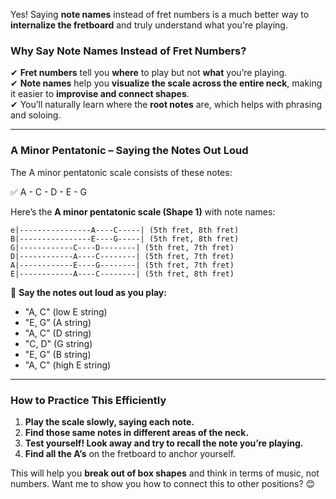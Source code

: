 Yes! Saying **note names** instead of fret numbers is a much better way to **internalize the fretboard** and truly understand what you're playing.  

### **Why Say Note Names Instead of Fret Numbers?**  
✔ **Fret numbers** tell you **where** to play but not **what** you’re playing.  
✔ **Note names** help you **visualize the scale across the entire neck**, making it easier to **improvise and connect shapes**.  
✔ You’ll naturally learn where the **root notes** are, which helps with phrasing and soloing.  

---

### **A Minor Pentatonic – Saying the Notes Out Loud**  
The A minor pentatonic scale consists of these notes:

✅ A - C - D - E - G


Here’s the **A minor pentatonic scale (Shape 1)** with note names:  

```
e|----------------A----C-----| (5th fret, 8th fret)  
B|----------------E----G-----| (5th fret, 8th fret)  
G|------------C----D--------| (5th fret, 7th fret)  
D|------------A----C--------| (5th fret, 7th fret)  
A|------------E----G--------| (5th fret, 7th fret)  
E|------------A----C--------| (5th fret, 8th fret)  
```

📢 **Say the notes out loud as you play:**  
- "A, C" (low E string)  
- "E, G" (A string)  
- "A, C" (D string)  
- "C, D" (G string)  
- "E, G" (B string)  
- "A, C" (high E string)  

---

### **How to Practice This Efficiently**
1. **Play the scale slowly, saying each note.**  
2. **Find those same notes in different areas of the neck.**  
3. **Test yourself! Look away and try to recall the note you’re playing.**  
4. **Find all the A’s** on the fretboard to anchor yourself.  

This will help you **break out of box shapes** and think in terms of music, not numbers. Want me to show you how to connect this to other positions? 😊

